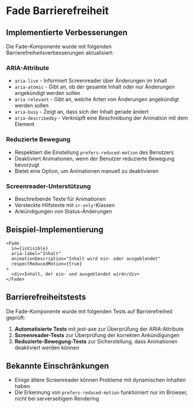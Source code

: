 # Fade Barrierefreiheit

## Implementierte Verbesserungen

Die Fade-Komponente wurde mit folgenden Barrierefreiheitsverbesserungen aktualisiert:

### ARIA-Attribute

- `aria-live` - Informiert Screenreader über Änderungen im Inhalt
- `aria-atomic` - Gibt an, ob der gesamte Inhalt oder nur Änderungen angekündigt werden sollen
- `aria-relevant` - Gibt an, welche Arten von Änderungen angekündigt werden sollen
- `aria-busy` - Zeigt an, dass sich der Inhalt gerade ändert
- `aria-describedby` - Verknüpft eine Beschreibung der Animation mit dem Element

### Reduzierte Bewegung

- Respektiert die Einstellung `prefers-reduced-motion` des Benutzers
- Deaktiviert Animationen, wenn der Benutzer reduzierte Bewegung bevorzugt
- Bietet eine Option, um Animationen manuell zu deaktivieren

### Screenreader-Unterstützung

- Beschreibende Texte für Animationen
- Versteckte Hilfstexte mit `sr-only`-Klassen
- Ankündigungen von Status-Änderungen

## Beispiel-Implementierung

```tsx
<Fade 
  in={isVisible} 
  aria-label="Inhalt" 
  animationDescription="Inhalt wird ein- oder ausgeblendet"
  respectReducedMotion={true}
>
  <div>Inhalt, der ein- und ausgeblendet wird</div>
</Fade>
```

## Barrierefreiheitstests

Die Fade-Komponente wurde mit folgenden Tests auf Barrierefreiheit geprüft:

1. **Automatisierte Tests** mit jest-axe zur Überprüfung der ARIA-Attribute
2. **Screenreader-Tests** zur Überprüfung der korrekten Ankündigungen
3. **Reduzierte-Bewegung-Tests** zur Sicherstellung, dass Animationen deaktiviert werden können

## Bekannte Einschränkungen

- Einige ältere Screenreader können Probleme mit dynamischen Inhalten haben
- Die Erkennung von `prefers-reduced-motion` funktioniert nur im Browser, nicht bei serverseitigem Rendering